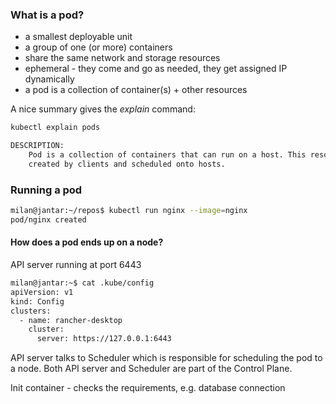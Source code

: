 ### What is a pod?

- a smallest deployable unit
- a group of one (or more) containers
- share the same network and storage resources
- ephemeral - they come and go as needed, they get assigned IP dynamically
- a pod is a collection of container(s) + other resources

A nice summary gives the _explain_ command:

```bash
kubectl explain pods

DESCRIPTION:
    Pod is a collection of containers that can run on a host. This resource is
    created by clients and scheduled onto hosts.
```

### Running a pod

```bash
milan@jantar:~/repos$ kubectl run nginx --image=nginx
pod/nginx created
```


#### How does a pod ends up on a node?

API server running at port 6443

```bash
milan@jantar:~$ cat .kube/config
apiVersion: v1
kind: Config
clusters:
  - name: rancher-desktop
    cluster:
      server: https://127.0.0.1:6443
```

API server talks to Scheduler which is responsible for scheduling the pod to a node.
Both API server and Scheduler are part of the Control Plane.

Init container - checks the requirements, e.g. database connection


